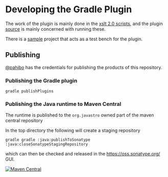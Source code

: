 Developing the Gradle Plugin
============================

The work of the plugin is mainly done in the [xslt 2.0 scripts](./xslt), and the plugin 
[source](./gradletooling/gradle-plugin/src/main/kotlin/net/ivoa/vodml/gradle/plugin) is 
mainly concerned with running these.

There is a [sample](./gradletooling/sample) project that acts as a test bench for the plugin.


## Publishing

[@pahjbo](https://github.com/pahjbo) has the credentials for publishing the products of this repository.

### Publishing the Gradle plugin

```shell
gradle publishPlugins
```

### Publishing the Java runtime to Maven Central

The runtime is published to the `org.javastro` owned part of the maven central repository

In the top directory the following will create a staging repository

```shell
gradle gradle :java:publishToSonatype :java:closeSonatypeStagingRepository
```

which can then be checked and released in the https://oss.sonatype.org/ GUI.

[![Maven Central](https://img.shields.io/maven-central/v/org.javastro.ivoa.vo-dml/vodml-runtime.svg?label=Maven%20Central)](https://search.maven.org/search?q=g:%22org.javastro.ivoa.vo-dml%22%20AND%20a:%22vodml-runtime%22)